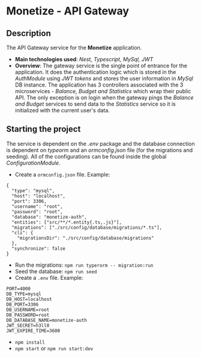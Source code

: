# Monetize - API Gateway

## Description

The API Gateway service for the **Monetize** application.

- **Main technologies used**: _Nest, Typescript, MySql, JWT_
- **Overview**: The gateway service is the single point of entrance for the application. It does the authentication logic which is stored in the _AuthModule_ using _JWT tokens_ and stores the user information in _MySql_ DB instance. The application has 3 controllers associated with the 3 microservices - _Balance, Budget and Statistics_ which wrap their public API. The only exception is on login when the gateway pings the _Balance and Budget_ services to send data to the _Statistics_ service so it is initialized with the current user's data.

## Starting the project

The service is dependent on the _.env_ package and the database connection is dependent on _typeorm_ and an _ormconfig.json_ file (for the migrations and seeding). All of the configurations can be found inside the global _ConfigurationModule_.

- Create a `ormconfig.json` file. Example:

```
{
  "type": "mysql",
  "host": "localhost",
  "port": 3306,
  "username": "root",
  "password": "root",
  "database": "monetize-auth",
  "entities": ["src/**/*.entity{.ts,.js}"],
  "migrations": ["./src/config/database/migrations/*.ts"],
  "cli": {
    "migrationsDir": "./src/config/database/migrations"
  },
  "synchronize": false
}
```

- Run the migrations: `npm run typerorm -- migration:run`
- Seed the database: `npm run seed`
- Create a `.env` file. Example:

```
PORT=4000
DB_TYPE=mysql
DB_HOST=localhost
DB_PORT=3306
DB_USERNAME=root
DB_PASSWORD=root
DB_DATABASE_NAME=monetize-auth
JWT_SECRET=h3ll0
JWT_EXPIRE_TIME=3600
```

- `npm install`
- `npm start` or `npm run start:dev`
